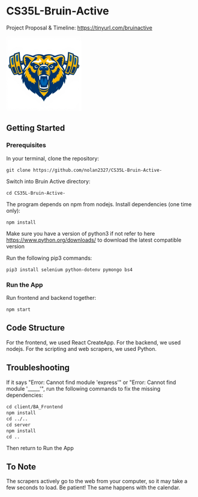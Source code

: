 # CS35L-Bruin-Active

Project Proposal & Timeline: https://tinyurl.com/bruinactive

<img src="logo_bear.png" width="200" height="200">

## Getting Started

### Prerequisites

In your terminal, clone the repository:

    git clone https://github.com/nolan2327/CS35L-Bruin-Active-

Switch into Bruin Active directory:

    cd CS35L-Bruin-Active-

The program depends on npm from nodejs. Install dependencies (one time only):

    npm install
    
Make sure you have a version of python3 if not refer to here https://www.python.org/downloads/ to download the latest compatible version
    
Run the following pip3 commands: 

    pip3 install selenium python-dotenv pymongo bs4

### Run the App 

Run frontend and backend together:

    npm start

## Code Structure
For the frontend, we used React CreateApp. For the backend, we used nodejs. For the scripting and web scrapers, we used Python.

## Troubleshooting
If it says "Error: Cannot find module 'express'" or "Error: Cannot find module '_____'", run the following commands to fix the missing dependencies:

    cd client/BA_Frontend
    npm install
    cd ../..
    cd server
    npm install
    cd ..

Then return to Run the App

## To Note
The scrapers actively go to the web from your computer, so it may take a few seconds to load. Be patient! The same happens with the calendar.
